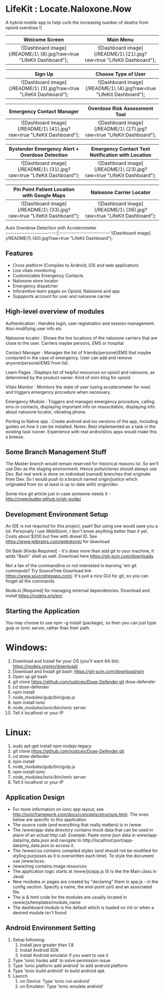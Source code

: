 
LifeKit : Locate.Naloxone.Now
=============================

A hybrid mobile app to help curb the increasing number of deaths from opioid overdose.![

Welcome Screen           |  Main Menu
:-------------------------:|:-------------------------:
![Dashboard image] (/README/1\ (8).jpg?raw=true "LifeKit Dashboard");  |  ![Dashboard image] (/README/1\ (21).jpg?raw=true "LifeKit Dashboard");

Sign Up           |  Choose Type of User
:-------------------------:|:-------------------------:
![Dashboard image] (/README/1\ (3).jpg?raw=true "LifeKit Dashboard");  |  ![Dashboard image] (/README/1\ (4).jpg?raw=true "LifeKit Dashboard");

Emergency Contact Manager           |  Overdose Risk Assessment Tool
:-------------------------:|:-------------------------:
![Dashboard image] (/README/1\ (41).jpg?raw=true "LifeKit Dashboard");  |  ![Dashboard image] (/README/1\ (27).jpg?raw=true "LifeKit Dashboard");

Bystander Emergency Alert + Overdose Detection           |  Emergency Contact Text Notification with Location
:-------------------------:|:-------------------------:
![Dashboard image] (/README/1\ (31).jpg?raw=true "LifeKit Dashboard");  |  ![Dashboard image] (/README/1\ (23).jpg?raw=true "LifeKit Dashboard");

Pin Point Patient Location with Google Maps           |  Naloxone Carrier Locator
:-------------------------:|:-------------------------:
![Dashboard image] (/README/1\ (33).jpg?raw=true "LifeKit Dashboard");  |  ![Dashboard image] (/README/1\ (36).jpg?raw=true "LifeKit Dashboard");

Auto Overdose Detection with Accelerometer           
:-------------------------:|:-------------------------:
![Dashboard image] (/README/1\ (40).jpg?raw=true "LifeKit Dashboard"); 

Features
--------

* Cross platform (Compiles to Android, iOS and web application)
* Live vitals monitoring
* Customizable Emergency Contacts
* Naloxone store locator
* Emergency dispatcher
* Inforamtive learn pages on Opioid, Naloxone and app
* Suppports account for user and naloxone carrier


High-level overview of modules
------------------------------

Authentication
: Handles login, user registration and session management. Also modifying user info etc

Naloxone locator
: Shows the live locations of the naloxone carriers that are close to the user. Carriers maybe persons, EMS or hospital

Contact Manager
: Manages the list of friends/personel/EMS that maybe contacted in the case of emergency. User can add and remove anyone/personel/EMS from list.

Learn Pages
: Displays list of helpful resources on opioid and naloxone, as determined by the product owner. Kind of mini-blog for opioid.

Vitals Monitor
: Monitors the state of user (using accelerometer for now) and triggers emergency procedure when necessary.

Emergency Module
: Triggers and manages emergency procedure, calling ems or contacts, displaying important info on resuscitation, displaying info about naloxone locator, vibrating phone.

Porting to Native app
: Create android and ios versions of the app, including guides on how it can be installed. 
Notes: Best implemented as a task in the existing task runner. Experience with real android/ios apps would make this a breeze. 




Some Branch Management Stuff
----------------------------

The Master branch would remain reserved for historical reasons lol.
So we'll use Dev as the staging environment. Hence pulls/clones should always use Dev.
But real work is done on individual (named) branches that originate from Dev.
So I would push to a branch named origin/justice which originated from (or at least is up to date with) origin/dev.

Some nice git article just in case someone needs it - http://rogerdudler.github.io/git-guide/




Development Environment Setup
-----------------------------

An IDE is not required for this project, yaah! But using one would save you a lot.
Personally I use WebStorm, I don't know anything better than it yet. Costs about $200 but free with drexel ID.
See https://www.jetbrains.com/webstorm/ for download

Git Bash [Kinda Required] - It's does more than add git to your machine, it adds "Bash" shell as well.
Download here https://git-scm.com/downloads

Not a fan of the commandline or not interested in learning 'em git commands? Try SourceTree
Download link https://www.sourcetreeapp.com/. It's just a nice GUI for git, so you can forget all the commands.

NodeJs [Required] for managing external dependencies. Download and install https://nodejs.org/en/



Starting the Application
------------------------
You may choose to use npm -g install {package}, so then you can just type gulp or ionic server, rather than their path.

Windows:
========
1. Download and Install for your OS (you'll want 64-bit): https://nodejs.org/en/download/
2. Download and Install git bash: https://git-scm.com/download/win
3. Open up git bash
4. git clone https://github.com/justiceo/Dose-Defender.git dose-defender
5. cd dose-defender
6. npm install
7. node_modules/gulp/bin/gulp.js
8. npm install ionic
9. node_modules/ionic/bin/ionic server
10. Tell it localhost or your IP

Linux:
======
1. sudo apt-get install npm nodejs-legacy
2. git clone https://github.com/justiceo/Dose-Defender.git
3. cd dose-defender
4. npm install
5. node_modules/gulp/bin/gulp.js
6. npm install ionic
7. node_modules/ionic/bin/ionic server
8. Tell it localhost or your IP

Application Design
------------------
* For more information on ionic app layout, see http://ionicframework.com/docs/concepts/structure.html. The ones below are specific to this application
* The source code (and everything that really matters) is in /www
* The /www/app-data directory contains mock data that can be used in place of an actual http call. Example: Paste some json data in www/app-data/my_data.json and navigate to http://localhost:port/app-data/my_data.json to access it.
* The /www/css contains compiled styles (and should not be modified for styling purposes as it is overwritten each time). To style the document use /www/scss.
* /www/img contains image resources
* The application logic starts at /www/js/app.js (It is like the Main class in Java)
* New modules or pages are created by "declaring" them in app.js - in the config section. Specify a name, the end-point (url) and an associated file.
* The js & html code for the modules are usually located in /www/js/templates/module_name
* The dashboard module is the default which is loaded on init or when a desired module isn't found


Android Environment Setting
------------------
1. Setup following:
    1. Install java greater than 1.8
    2. Install Android SDK
    3. Install Android emulator if you want to use it
2. Type 'ionic hooks add' to solve permission issue
3. Type 'ionic platform add android' to add android platform
4. Type 'ionic build android' to build android apk
5. Launch
    1. on Device: Type 'ionic run android'
    2. on Emulator: Type 'ionic emulate android'

